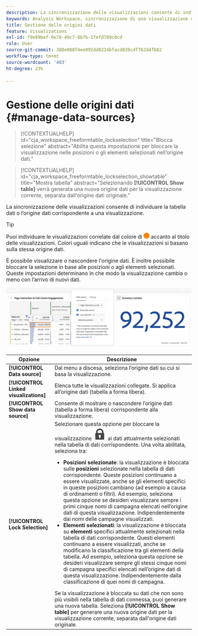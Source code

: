 ```yaml
---
description: La sincronizzazione delle visualizzazioni consente di individuare la tabella dati o l’origine dati corrispondente a una visualizzazione.
keywords: Analysis Workspace, sincronizzazione di una visualizzazione con un’origine dati
title: Gestione delle origini dati
feature: Visualizations
exl-id: f9e89bef-0e78-49c7-8b7b-1fefd709c0cd
role: User
source-git-commit: 388e008f4ee092dd8224bfacd020cdf762d4fb82
workflow-type: tm+mt
source-wordcount: '403'
ht-degree: 23%

---
```


# Gestione delle origini dati {#manage-data-sources}

<!-- markdownlint-disable MD034 -->

>[!CONTEXTUALHELP]
>id="cja_workspace_freeformtable_lockselection"
>title="Blocca selezione"
>abstract="Abilita questa impostazione per bloccare la visualizzazione nelle posizioni o gli elementi selezionati nell’origine dati."

<!-- markdownlint-enable MD034 -->

<!-- markdownlint-disable MD034 -->

>[!CONTEXTUALHELP]
>id="cja_workspace_freeformtable_lockselection_showtable"
>title="Mostra tabella"
>abstract="Selezionando **[!UICONTROL Show table]** verrà generata una nuova origine dati per la visualizzazione corrente, separata dall&#39;origine dati originale."

<!-- markdownlint-enable MD034 -->



La sincronizzazione delle visualizzazioni consente di individuare la tabella dati o l’origine dati corrispondente a una visualizzazione.

>[!TIP]
>
>Puoi individuare le visualizzazioni correlate dal colore di ![StatusOrange](/help/assets/icons/StatusOrange.svg) accanto al titolo delle visualizzazioni. Colori uguali indicano che le visualizzazioni si basano sulla stessa origine dati.
>

È possibile visualizzare o nascondere l&#39;origine dati. È inoltre possibile bloccare la selezione in base alle posizioni o agli elementi selezionati. Queste impostazioni determinano in che modo la visualizzazione cambia o meno con l’arrivo di nuovi dati.

![La finestra di dialogo delle opzioni di Data Source mostra le opzioni descritte nella sezione successiva.](assets/lock-selection.png)


| Opzione | Descrizione |
|--- |--- |
| **[!UICONTROL Data source]** | Dal menu a discesa, seleziona l’origine dati su cui si basa la visualizzazione. |
| **[!UICONTROL Linked visualizations]** | Elenca tutte le visualizzazioni collegate. Si applica all’origine dati (tabella a forma libera). |
| **[!UICONTROL Show data source]** | Consente di mostrare o nascondere l’origine dati (tabella a forma libera) corrispondente alla visualizzazione. |
| **[!UICONTROL Lock Selection]** | Selezionare questa opzione per bloccare la visualizzazione ![BloccaChiusa](/help/assets/icons/LockClosed.svg) ai dati attualmente selezionati nella tabella di dati corrispondente. Una volta abilitata, seleziona tra:  <ul><li>**Posizioni selezionate**: la visualizzazione è bloccata sulle **posizioni** selezionate nella tabella di dati corrispondente. Queste posizioni continuano a essere visualizzate, anche se gli elementi specifici in queste posizioni cambiano (ad esempio a causa di ordinamenti o filtri). Ad esempio, seleziona questa opzione se desideri visualizzare sempre i primi cinque nomi di campagna elencati nell’origine dati di questa visualizzazione. Indipendentemente dai nomi delle campagne visualizzati.</li> <li>**Elementi selezionati**: la visualizzazione è bloccata su **elementi** specifici attualmente selezionati nella tabella di dati corrispondente. Questi elementi continuano a essere visualizzati, anche se modificano la classificazione tra gli elementi della tabella. Ad esempio, seleziona questa opzione se desideri visualizzare sempre gli stessi cinque nomi di campagna specifici elencati nell’origine dati di questa visualizzazione. Indipendentemente dalla classificazione di quei nomi di campagna.</li></ul>Se la visualizzazione è bloccata su dati che non sono più visibili nella tabella di dati connessa, puoi generare una nuova tabella. Seleziona **[!UICONTROL Show table]** per generare una nuova origine dati per la visualizzazione corrente, separata dall&#39;origine dati originale. |
